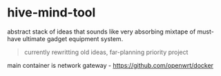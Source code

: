 # hive-mind-tool
abstract stack of ideas that sounds like very absorbing mixtape of must-have ultimate gadget equipment system. 

> currently rewritting old ideas, far-planning priority project


main container is network gateway - https://github.com/openwrt/docker